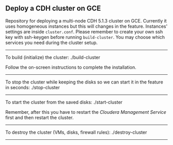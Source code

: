 ## Deploy a CDH cluster on GCE

Repository for deploying a multi-node CDH 5.1.3 cluster on GCE.
Currently it uses homogeneous instances but this will changes in the feature.
Instances' settings are inside `cluster.conf`. Please remember to create your own ssh key with ssh-keygen before running `build-cluster`.
You may choose which services you need during the cluster setup.

---

To build (initialize) the cluster:
    ./build-cluster

Follow the on-screen instructions to complete the installation.

---

To stop the cluster while keeping the disks so we can start it in the feature in seconds:
    ./stop-cluster

---

To start the cluster from the saved disks:
    ./start-cluster

Remember, after this you have to restart the _Cloudera Management Service_ first and then restart the cluster.

---

To destroy the cluster (VMs, disks, firewall rules):
    ./destroy-cluster

---
